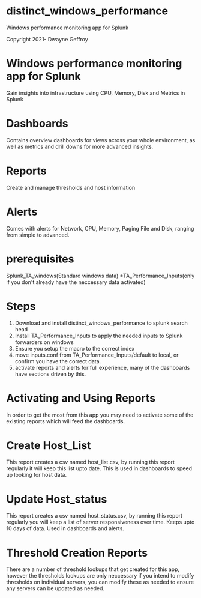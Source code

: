 # distinct_windows_performance
 Windows performance monitoring app for Splunk
 
 Copyright 2021- Dwayne Geffroy
 
# Windows performance monitoring app for Splunk
  
Gain insights into infrastructure using CPU, Memory, Disk and Metrics in Splunk

# Dashboards
Contains overview dashboards for views across your whole environment, as well as metrics and drill downs for more advanced insights.

# Reports
Create and manage thresholds and host information

# Alerts
Comes with alerts for Network, CPU, Memory, Paging File and Disk, ranging from simple to advanced.

# prerequisites
Splunk_TA_windows(Standard windows data)
*TA_Performance_Inputs(only if you don't already have the neccessary data activated)

# Steps
1. Download and install distinct_windows_performance to splunk search head
2. Install TA_Performance_Inputs to apply the needed inputs to Splunk forwarders on windows
3. Ensure you setup the macro to the correct index
4. move inputs.conf from TA_Performance_Inputs/default to local, or confirm you have the correct data.
5. activate reports and alerts for full experience, many of the dashboards have sections driven by this.

# Activating and Using Reports
In order to get the most from this app you may need to activate some of the existing reports which will feed the dashboards.

# Create Host_List 
This report creates a csv named host_list.csv, by running this report regularly it will keep this list upto date. This is used in dashboards to speed up looking for host data.

# Update Host_status
This report creates a csv named host_status.csv, by running this report regularly you will keep a list of server responsiveness over time. Keeps upto 10 days of data. Used in dashboards and alerts.

# Threshold Creation Reports
There are a number of threshold lookups that get created for this app, however the thresholds lookups are only neccessary if you intend to modify thresholds on individual servers, you can modify these as needed to ensure any servers can be updated as needed.

